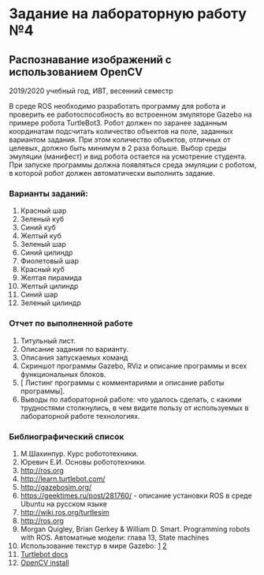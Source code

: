 # Задание на лабораторную работу №4
## Распознавание изображений с использованием OpenCV
2019/2020 учебный год, ИВТ, весенний семестр

В среде ROS необходимо разработать программу для робота и проверить ее работоспособность во встроенном эмуляторе Gazebo на примере робота TurtleBot3.
Робот должен по заранее заданным координатам подсчитать количество объектов на поле, заданных вариантом задания. При этом количество объектов, отличных от целевых, должно быть минимум в 2 раза больше.
Выбор среды эмуляции (манифест) и вид робота остается на усмотрение студента.
При запуске программы должна появляться среда эмуляции с роботом, в которой робот должен автоматически выполнить задание. 

### Варианты заданий:
1.	Красный шар
2.	Зеленый куб
3.	Синий куб
4.	Желтый куб
5.	Зеленый шар
6.	Синий цилиндр
7.	Фиолетовый шар
8.	Красный куб
9.	Желтая пирамида
10.	Желтый цилиндр
11.	Синий шар
12.	Зеленый цилиндр


### Отчет по выполненной работе
1.	Титульный лист.
2.	Описание задания по варианту.
3.	Описания запускаемых команд
4.	Скриншот программы Gazebo, RViz и описание программы и всех функциональных блоков.
5.	[ Листинг программы с комментариями и описание работы программы].
6.	Выводы по лабораторной работе: что удалось сделать, с какими трудностями столкнулись, в чем видите пользу от используемых в лабораторной работе технологиях.

### Библиографический список
1.	М.Шахинпур. Курс робототехники.
2.	Юревич Е.И. Основы робототехники.
3.	http://ros.org
4.	http://learn.turtlebot.com/
5.	http://gazebosim.org/
6.	https://geektimes.ru/post/281760/ - описание установки ROS в среде Ubuntu на русском языке
7.	http://wiki.ros.org/turtlesim
8.	http://ros.org
9. Morgan Quigley, Brian Gerkey & William D. Smart. Programming robots with ROS. Автоматные модели: глава 13, State machines
10. Использование текстур в мире Gazebo: [1](http://answers.gazebosim.org/question/4761/how-to-build-a-world-with-real-image-as-ground-plane/) [2](http://answers.gazebosim.org/question/7922/ground-plane-texture-image/)
11. [Turtlebot docs](http://learn.turtlebot.com/)
12. [OpenCV install](https://docs.microsoft.com/en-us/cognitive-toolkit/setup-opencv-on-linux) 